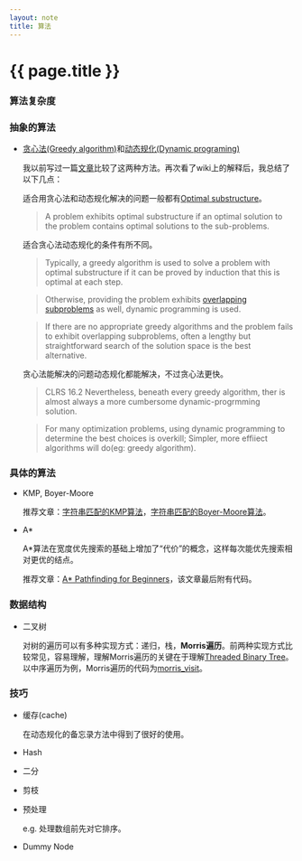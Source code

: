```yaml
---
layout: note
title: 算法
---
```


{{ page.title }}
================

### 算法复杂度

### 抽象的算法

* [贪心法(Greedy algorithm)](http://en.wikipedia.org/wiki/Greedy_algorithm)和[动态规化(Dynamic programing)](http://en.wikipedia.org/wiki/Dynamic_programming)

  我以前写过一篇[文章](http://www.cppblog.com/hex108/archive/2011/08/24/154243.html)比较了这两种方法。再次看了wiki上的解释后，我总结了以下几点：

  适合用贪心法和动态规化解决的问题一般都有[Optimal substructure](http://en.wikipedia.org/wiki/Optimal_substructure)。
  > A problem exhibits optimal substructure if an optimal solution to the problem contains optimal solutions to the sub-problems.

  适合贪心法动态规化的条件有所不同。
  > Typically, a greedy algorithm is used to solve a problem with optimal substructure if it can be proved by induction that this is optimal at each step. 

  > Otherwise, providing the problem exhibits [overlapping subproblems](http://en.wikipedia.org/wiki/Overlapping_subproblem) as well, dynamic programming is used. 

  > If there are no appropriate greedy algorithms and the problem fails to exhibit overlapping subproblems, often a lengthy but straightforward search of the solution space is the best alternative.

  贪心法能解决的问题动态规化都能解决，不过贪心法更快。

  > CLRS 16.2 Nevertheless, beneath every greedy algorithm, ther is almost always a more cumbersome dynamic-progrmming solution.
  
  > For many optimization problems, using dynamic programming to determine the best choices is overkill; Simpler, more effiiect algorithms will do(eg: greedy algorithm).

### 具体的算法
* KMP, Boyer-Moore
  
  推荐文章：[字符串匹配的KMP算法](http://www.ruanyifeng.com/blog/2013/05/Knuth%E2%80%93Morris%E2%80%93Pratt_algorithm.html)，[字符串匹配的Boyer-Moore算法](http://www.ruanyifeng.com/blog/2013/05/boyer-moore_string_search_algorithm.html)。

* A*

  A*算法在宽度优先搜索的基础上增加了“代价”的概念，这样每次能优先搜索相对更优的结点。

  推荐文章：[A* Pathfinding for Beginners](http://www.policyalmanac.org/games/aStarTutorial.htm)，该文章最后附有代码。

### 数据结构

* 二叉树

  对树的遍历可以有多种实现方式：递归，栈，**Morris遍历**。前两种实现方式比较常见，容易理解，理解Morris遍历的关键在于理解[Threaded Binary Tree](http://en.wikipedia.org/wiki/Threaded_binary_tree)。以中序遍历为例，Morris遍历的代码为[morris_visit](code/morris_visit_tree.txt)。
 
### 技巧
* 缓存(cache)

  在动态规化的备忘录方法中得到了很好的使用。  

* Hash

* 二分

* 剪枝 

* 预处理

  e.g. 处理数组前先对它排序。

* Dummy Node

